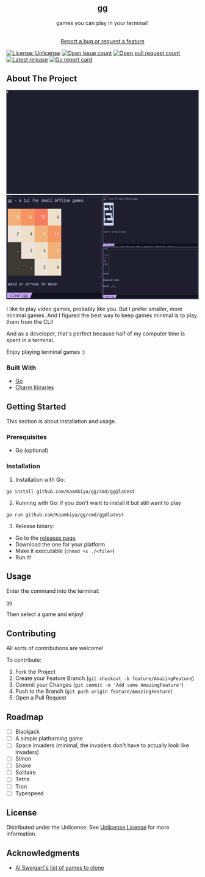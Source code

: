 <div align="center">
<h2 align="center">gg</h2>
<p align="center">
games you can play in your terminal!

<br/>
<br/>

<a href="https://github.com/Kaamkiya/gg/issues/new">Report a bug or request a feature</a>

</p>
</div>

[![License: Unlicense](https://img.shields.io/github/license/Kaamkiya/gg)](https://unlicense.org)
[![Open issue count](https://img.shields.io/github/issues/Kaamkiya/gg)](https://github.com/Kaamkiya/gg/issues)
[![Open pull request count](https://img.shields.io/github/issues-pr/Kaamkiya/gg)](https://github.com/Kaamkiya/gg/pulls)
[![Latest release](https://img.shields.io/github/v/tag/Kaamkiya/gg)](https://github.com/Kaamkiya/gg/releases)
[![Go report card](https://goreportcard.com/badge/github.com/Kaamkiya/gg)](https://goreportcard.com/report/github.com/Kaamkiya/gg)

## About The Project

![A recording of a maze game being played, then the dodger game.](assets/gg.gif)
![A screenshot of 2048, dodger, and a maze running in separate windows.](assets/gameplay.png)

I like to play video games, probably like you. But I prefer smaller, more minimal games. And I figured the best way to keep games minimal is to play them from the CLI!

And as a developer, that's perfect because half of my computer time is spent in a terminal.

Enjoy playing terminal games :)

### Built With

- [Go](https://go.dev)
- [Charm libraries](https://charm.sh)

## Getting Started

This section is about installation and usage.

### Prerequisites

- Go (optional)

### Installation

1. Installation with Go:
  ```
  go install github.com/Kaamkiya/gg/cmd/gg@latest
  ```
2. Running with Go: if you don't want to install it but still want to play
  ```
  go run github.com/Kaamkiya/gg/cmd/gg@latest
  ```
3. Release binary:
  * Go to the [releases page](https://github.com/Kaamkiya/gg/releases)
  * Download the one for your platform
  * Make it executable (`chmod +x ./<file>`)
  * Run it!

## Usage

Enter the command into the terminal:

```
gg
```

Then select a game and enjoy!

## Contributing

All sorts of contributions are welcome!

To contribute:

1. Fork the Project
2. Create your Feature Branch (`git checkout -b feature/AmazingFeature`)
3. Commit your Changes (`git commit -m 'Add some AmazingFeature'`)
4. Push to the Branch (`git push origin feature/AmazingFeature`)
5. Open a Pull Request

## Roadmap

* [ ] Blackjack
* [ ] A simple platforming game
* [ ] Space invaders (minimal, the invaders don't have to actually look like
  invaders)
* [ ] Simon
* [ ] Snake
* [ ] Solitaire
* [ ] Tetris
* [ ] Tron
* [ ] Typespeed

## License

Distributed under the Unlicense. See [Unlicense License](https://unlicense.org) for more information.

## Acknowledgments


* [Al Sweigart's list of games to clone](https://inventwithpython.com/blog/2012/02/20/i-need-practice-programming-49-ideas-for-game-clones-to-code/)

